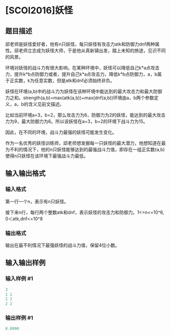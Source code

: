 # [SCOI2016]妖怪

## 题目描述

邱老师是妖怪爱好者，他有n只妖怪，每只妖怪有攻击力atk和防御力dnf两种属性。邱老师立志成为妖怪大师，于是他从真新镇出发，踏上未知的旅途，见识不同的风景。

环境对妖怪的战斗力有很大影响，在某种环境中，妖怪可以降低自己k\*a点攻击力，提升k\*b点防御力或者，提升自己k\*a点攻击力，降低k\*b点防御力，a，b属于正实数，k为任意实数，但是atk和dnf必须始终非负。

妖怪在环境(a,b)中的战斗力为妖怪在该种环境中能达到的最大攻击力和最大防御力之和。strength(a,b)=max(atk(a,b))+max(dnf(a,b))环境由a，b两个参数定义，a，b的含义见前文描述。

比如当前环境a=3，b=2，那么攻击力为6，防御力为2的妖怪，能达到的最大攻击力为9，最大防御力为6。所以该妖怪在a=3，b=2的环境下战斗力为15。

因此，在不同的环境，战斗力最强的妖怪可能发生变化。

作为一名优秀的妖怪训练师，邱老师想发掘每一只妖怪的最大潜力，他想知道在最为不利的情况下，他的n只妖怪能够达到的最强战斗力值，即存在一组正实数(a,b)使得n只妖怪在该环境下最强战斗力最低。

## 输入输出格式

### 输入格式

第一行一个n，表示有n只妖怪。

接下来n行，每行两个整数atk和dnf，表示妖怪的攻击力和防御力。1<=n<=10^6, 0＜atk,dnf<=10^8

### 输出格式

输出在最不利情况下最强妖怪的战斗力值，保留4位小数。

## 输入输出样例

### 输入样例 #1

```cpp
3
1 1
1 2
2 2
```


### 输出样例 #1

```cpp
8.0000
```


